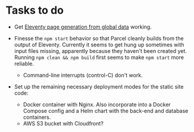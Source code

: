 # Tasks to do

- Get [Eleventy page generation from global data](https://www.11ty.dev/docs/pages-from-data/) working.

- Finesse the `npm start` behavior so that Parcel cleanly builds from the output of Eleventy.
Currently it seems to get hung up sometimes with input files missing, apparently because they haven't been created yet.
Running `npm clean && npm build` first seems to make `npm start` more reliable.
  - Command-line interrupts (control-C) don't work.

- Set up the remaining necessary deployment modes for the static site code:
  - Docker container with Nginx.
    Also incorporate into a Docker Compose config and a Helm chart with the back-end and database containers.
  - AWS S3 bucket with Cloudfront?
